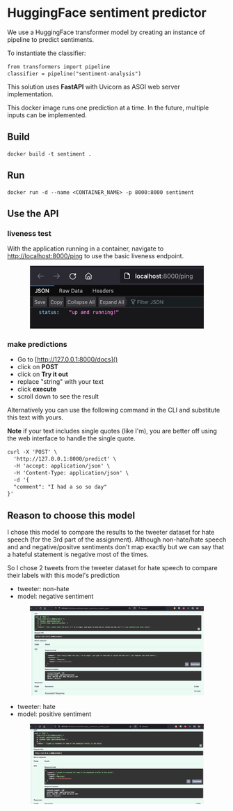 # HuggingFace sentiment predictor

We use a HuggingFace transformer model by creating an instance of pipeline to predict sentiments. 

To instantiate the classifier:

```
from transformers import pipeline
classifier = pipeline("sentiment-analysis")
```

This solution uses **FastAPI** with Uvicorn as ASGI web server implementation. 

This docker image runs one prediction at a time. In the future, multiple inputs can be implemented.

## Build

```
docker build -t sentiment .
```

## Run
```
docker run -d --name <CONTAINER_NAME> -p 8000:8000 sentiment
```

## Use the API
### liveness test
With the application running in a container, navigate to [http://localhost:8000/ping]() to use the basic liveness endpoint. 

<p align="center">
<img src="img/liveness.png" alt="drawing" width="400"/>
</p>


### make predictions
- Go to [http://127.0.0.1:8000/docs]()
- click on **POST**
- click on **Try it out**
- replace "string" with your text
- click **execute**
- scroll down to see the result
 
Alternatively you can use the following command in the CLI and substitute this text with yours. 

**Note** if your text includes single quotes (like I'm), you are better off using the web interface to handle the single quote. 

```
curl -X 'POST' \
  'http://127.0.0.1:8000/predict' \
  -H 'accept: application/json' \
  -H 'Content-Type: application/json' \
  -d '{
  "comment": "I had a so so day"
}'

```

## Reason to choose this model
I chose this model to compare the results to the tweeter dataset for hate speech (for the 3rd part of the assignment). Although non-hate/hate speech and and negative/positve sentiments don't map exactly but we can say that a hateful statement is negative most of the times. 

So I chose 2 tweets from the tweeter dataset for hate speech to compare their labels with this model's prediction 

- tweeter: non-hate
- model: negative sentiment


<p align="center">
<img src="img/negative-tweeter-nonhate.png" alt="drawing" width="400"/>
</p>

- tweeter: hate
- model: positive sentiment

<p align="center">
<img src="img/positive-tweeter-hate.png" alt="drawing" width="400"/>
</p>



